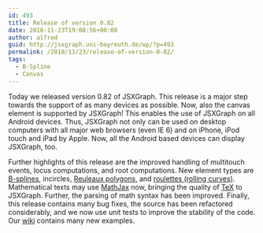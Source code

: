 ```yaml
---
id: 493
title: Release of version 0.82
date: 2010-11-23T19:08:56+00:00
author: alfred
guid: http://jsxgraph.uni-bayreuth.de/wp/?p=493
permalink: /2010/11/23/release-of-version-0-82/
tags:
  - B-Spline
  - Canvas
---
```

Today we released version 0.82 of JSXGraph. This release is a major step towards the support of as many devices as possible. Now, also the canvas element is supported by JSXGraph! This enables the use of JSXGraph on all Android devices. Thus, JSXGraph not only can be used on desktop computers with all major web browsers (even IE 6) and on iPhone, iPod touch and iPad by Apple. Now, all the Android based devices can display JSXGraph, too.
  
Further highlights of this release are the improved handling of multitouch events, locus computations, and root computations. New element types are [B-splines](http://jsxgraph.uni-bayreuth.de/wiki/index.php/B-splines), incircles, [Reuleaux polygons](http://jsxgraph.uni-bayreuth.de/wiki/index.php/Reuleaux_pentagon), and [roulettes (rolling curves)](http://jsxgraph.uni-bayreuth.de/wiki/index.php/Rolling_circle_on_line). Mathematical texts may use [MathJax](http://www.mathjax.org/) now, bringing the quality of [TeX](http://tug.org/) to JSXGraph. Further, the parsing of math syntax has been improved. Finally, this release contains many bug fixes, the source has been refactored considerably, and we now use unit tests to improve the stability of the code. Our [wiki](http://jsxgraph.uni-bayreuth.de/wiki/) contains many new examples.